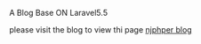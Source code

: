 A Blog Base ON Laravel5.5

please visit the blog to view thi page
<a href="https://www.njphper.com" target="_blank">njphper blog</a>

